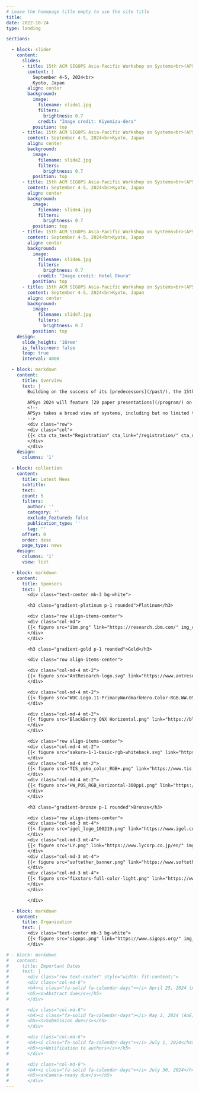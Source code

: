 ```yaml
---
# Leave the homepage title empty to use the site title
title:
date: 2022-10-24
type: landing

sections:

  - block: slider
    content:
      slides:
      - title: 15th ACM SIGOPS Asia-Pacific Workshop on Systems<br>(APSys 2024)
        content: |
          September 4-5, 2024<br>
          Kyoto, Japan
        align: center
        background:
          image:
            filename: slide1.jpg
            filters:
              brightness: 0.7
            credit: "Image credit: Kiyomizu-dera"
          position: top
      - title: 15th ACM SIGOPS Asia-Pacific Workshop on Systems<br>(APSys 2024)
        content: September 4-5, 2024<br>Kyoto, Japan
        align: center
        background:
          image:
            filename: slide2.jpg
            filters:
              brightness: 0.7
          position: top
      - title: 15th ACM SIGOPS Asia-Pacific Workshop on Systems<br>(APSys 2024)
        content: September 4-5, 2024<br>Kyoto, Japan
        align: center
        background:
          image:
            filename: slide4.jpg
            filters:
              brightness: 0.7
          position: top
      - title: 15th ACM SIGOPS Asia-Pacific Workshop on Systems<br>(APSys 2024)
        content: September 4-5, 2024<br>Kyoto, Japan
        align: center
        background:
          image:
            filename: slide6.jpg
            filters:
              brightness: 0.7
            credit: "Image credit: Hotel Okura"
          position: top
      - title: 15th ACM SIGOPS Asia-Pacific Workshop on Systems<br>(APSys 2024)
        content: September 4-5, 2024<br>Kyoto, Japan
        align: center
        background:
          image:
            filename: slide7.jpg
            filters:
              brightness: 0.7
          position: top
    design:
      slide_height: '16rem'
      is_fullscreen: false
      loop: true
      interval: 4000

  - block: markdown
    content:
      title: Overview
      text: |
        Building on the success of its [predecessors](/past/), the 15th ACM SIGOPS Asia-Pacific Workshop on Systems (APSys 2024) will continue to be a lively forum for systems researchers and practitioners across the world to meet, interact, and collaborate with their peers from the Asia/Pacific region. APSys 2024 will be held in Kyoto, Japan on September 4-5, 2024.

        APSys 2024 will feature [20 paper presentations](/program/) on memory, kernel, migration, networking, AI, edge & cloud, and concurrency, as well as [29 poster presentations](/posters/). In addition, [11 companies](#sponsors) generously sponsor APSys 2024!
        <!--
        APSys takes a broad view of systems, including but no limited to: operating systems, virtualization, file and storage systems, networked systems, mobile systems, embedded and IoT systems, cloud computing and data centers, edge computing, big data systems, distributed systems, green and sustainable computing, debugging/testing/verification, measurement/monitoring/modeling, reliability/scalability/fault tolerance, security and privacy, systems for machine learning, machine learning for systems, hardware and software interaction, experience with deployed systems, and blockchain and cryptocurrency systems.
        -->
        <div class="row">
        <div class="col">
        {{< cta cta_text="Registration" cta_link="/registration/" cta_new_tab="false" >}}
        </div>
        </div>
    design:
      columns: '1'

  - block: collection
    content:
      title: Latest News
      subtitle:
      text:
      count: 5
      filters:
        author: ''
        category: ''
        exclude_featured: false
        publication_type: ''
        tag: ''
      offset: 0
      order: desc
      page_type: news
    design:
      columns: '1'
      view: list

  - block: markdown
    content:
      title: Sponsors
      text: |
        <div class="text-center mb-3 bg-white">

        <h3 class="gradient-platinum p-1 rounded">Platinum</h3>

        <div class="row align-items-center">
        <div class="col-md">
        {{< figure src="ibm.png" link="https://research.ibm.com/" img_class="mx-auto d-block" max_width="300px" >}}
        </div>
        </div>

        <h3 class="gradient-gold p-1 rounded">Gold</h3>

        <div class="row align-items-center">

        <div class="col-md-4 mt-2">
        {{< figure src="AntResearch-logo.svg" link="https://www.antresearch.com/" img_class="mx-auto d-block" max_width="200px">}}
        </div>

        <div class="col-md-4 mt-2">
        {{< figure src="WDC.Logo.11-PrimaryWordmarkHero.Color-RGB.WW.052622.svg" link="https://www.westerndigital.com/" img_class="mx-auto d-block" max_width="250px" >}}
        </div>

        <div class="col-md-4 mt-2">
        {{< figure src="BlackBerry QNX Horizontal.png" link="https://blackberry.qnx.com/en" img_class="mx-auto d-block" max_width="250px" >}}
        </div>
        </div>

        <div class="row align-items-center">
        <div class="col-md-4 mt-2">
        {{< figure src="sakura-1-1-basic-rgb-whiteback.svg" link="https://www.sakura.ad.jp/corporate/en/" img_class="mx-auto d-block" max_width="250px" >}}
        </div>
        <div class="col-md-4 mt-2">
        {{< figure src="TIS_yoko_color_RGB+.png" link="https://www.tis.com/" img_class="mx-auto d-block" max_width="200px" >}}
        </div>
        <div class="col-md-4 mt-2">
        {{< figure src="HW_POS_RGB_Horizontal-300ppi.png" link="https://www.huawei.com/" img_class="mx-auto d-block" max_width="200px" >}}
        </div>
        </div>

        <h3 class="gradient-bronze p-1 rounded">Bronze</h3>

        <div class="row align-items-center">
        <div class="col-md-3 mt-4">
        {{< figure src="igel_logo_100219.png" link="https://www.igel.co.jp/en/" img_class="mx-auto d-block" max_width="60px">}}
        </div>
        <div class="col-md-3 mt-4">
        {{< figure src="LY.png" link="https://www.lycorp.co.jp/en/" img_class="mx-auto d-block" max_width="50px">}}
        </div>
        <div class="col-md-3 mt-4">
        {{< figure src="softether_banner.png" link="https://www.softether.org/" img_class="mx-auto d-block" max_width="130px">}}
        </div>
        <div class="col-md-3 mt-4">
        {{< figure src="fixstars-full-color-light.png" link="https://www.fixstars.com/en" img_class="mx-auto d-block" max_width="130px">}}
        </div>
        </div>

        </div>

  - block: markdown
    content:
      title: Organization
      text: |
        <div class="text-center mb-3 bg-white">
        {{< figure src="sigops.png" link="https://www.sigops.org/" img_class="mx-auto d-block" width="200">}}
        </div>

# - block: markdown
#   content:
#     title: Important Dates
#     text: |
#       <div class="row text-center" style="width: fit-content;">
#       <div class="col-md-6">
#       <h4><i class="fa-solid fa-calendar-days"></i> April 25, 2024 (AoE)</h4>
#       <h5><s>Abstract due</s></h5>
#       </div>

#       <div class="col-md-6">
#       <h4><i class="fa-solid fa-calendar-days"></i> May 2, 2024 (AoE)</h4>
#       <h5><s>Submission due</s></h5>
#       </div>

#       <div class="col-md-6">
#       <h4><i class="fa-solid fa-calendar-days"></i> July 1, 2024</h4>
#       <h5><s>Notification to authors</s></h5>
#       </div>

#       <div class="col-md-6">
#       <h4><i class="fa-solid fa-calendar-days"></i> July 30, 2024</h4>
#       <h5><s>Camera-ready due</s></h5>
#       </div>
---
```

